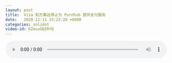 ```yaml
---
layout: post
title:  Visa 和万事达停止为 Pornhub 提供支付服务
date:   2020-12-11 15:22:28 +0800
categories: solidot
video-id: KZeuuGQIRYQ
---
```


<audio src="/assets/6b0d805d13160fb6c00ee1e8a1923071.mp3" style="width: 100%;" controls></audio>

